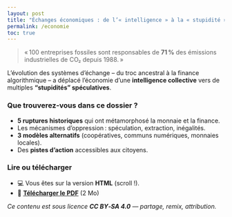 ```yaml
---
layout: post
title: "Échanges économiques : de l’« intelligence » à la « stupidité » économiques"
permalink: /economie       
toc: true
---
```


> « 100 entreprises fossiles sont responsables de **71 %** des émissions industrielles de CO₂ depuis 1988. »

L’évolution des systèmes d’échange – du troc ancestral à la finance algorithmique – a déplacé l’économie d’une **intelligence collective** vers de multiples **“stupidités” spéculatives**.

### Que trouverez‑vous dans ce dossier ?
- **5 ruptures historiques** qui ont métamorphosé la monnaie et la finance.
- Les mécanismes d’oppression : spéculation, extraction, inégalités.
- **3 modèles alternatifs** (coopératives, communs numériques, monnaies locales).
- Des **pistes d’action** accessibles aux citoyens.

### Lire ou télécharger
- 💻 Vous êtes sur la version **HTML** (scroll !).
- 📄 **[Télécharger le PDF](dossier.pdf)** (2 Mo)

_Ce contenu est sous licence **CC BY‑SA 4.0** — partage, remix, attribution._
